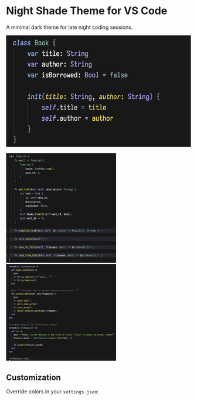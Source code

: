# Night Shade Theme for VS Code

A minimal dark theme for late night coding sessions.

<img src="code-examples/screenshots/screenshot1.png" width="600">

<img src="code-examples/screenshots/screenshot2.png" width="300"> <img src="code-examples/screenshots/screenshot3.png" width="300">

## Customization

Override colors in your `settings.json`:
